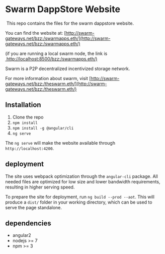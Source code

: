 # **Swarm DappStore Website**

 This repo contains the files for the swarm dappstore website.

You can find the website at: [http://swarm-gateways.net/bzz:/swarmapps.eth/](http://swarm-gateways.net/bzz:/swarmapps.eth/)

(if you are running a local swarm node, the link is [ http://localhost:8500/bzz:/swarmapps.eth/)]( http://localhost:8500/bzz:/swarmapps.eth/)

Swarm is a P2P decentralized incentivized storage network.

For more information about swarm, visit [http://swarm-gateways.net/bzz:/theswarm.eth/](http://swarm-gateways.net/bzz:/theswarm.eth/)

## Installation

1.  Clone the repo
2.  `npm install`
3.  `npm install -g @angular/cli`
4.  `ng serve` 

The `ng serve` will make the website available through `http://localhost:4200`.

## deployment

The site uses webpack optimization through the `angular-cli` package. All needed files are optimized for low size and lower bandwidth requirements, resulting in higher serving speed.

To prepare the site for deployment, run `ng build --prod --aot`. This will produce a `dist/` folder in your working directory, which can be used to serve the page standalone.

## dependencies

*   angular2
*   nodejs >= 7
*   npm >= 3
